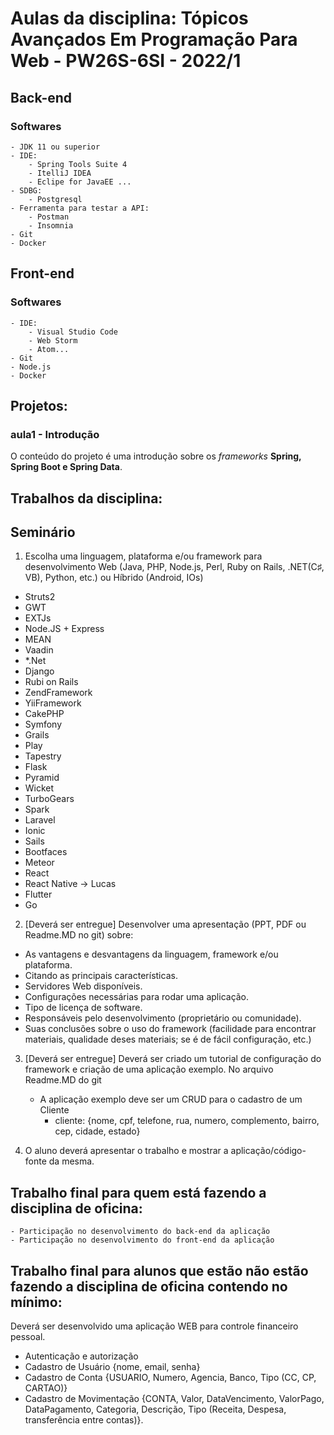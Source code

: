 # Aulas da disciplina: Tópicos Avançados Em Programação Para Web - PW26S-6SI - 2022/1

## Back-end 
### Softwares
	- JDK 11 ou superior
	- IDE:
		- Spring Tools Suite 4
		- ItelliJ IDEA
		- Eclipe for JavaEE ...
	- SDBG:
		- Postgresql
	- Ferramenta para testar a API:
		- Postman
		- Insomnia
	- Git
	- Docker
	
## Front-end 
### Softwares
	- IDE:
		- Visual Studio Code
		- Web Storm
		- Atom...
	- Git
	- Node.js
	- Docker

## Projetos:

### aula1 -  Introdução
O conteúdo do projeto é uma introdução sobre os *frameworks* **Spring, Spring Boot e Spring Data**.



## Trabalhos da disciplina:

## Seminário

 1. Escolha uma linguagem, plataforma e/ou framework para desenvolvimento Web (Java, PHP, Node.js, Perl, Ruby on Rails, .NET(C♯, VB), Python, etc.) ou Híbrido (Android, IOs)
- Struts2
- GWT 
- EXTJs 
- Node.JS + Express 
- MEAN 
- Vaadin  
- *.Net 
- Django 
- Rubi on Rails 
- ZendFramework 
- YiiFramework 
- CakePHP
- Symfony   
- Grails 
- Play 
- Tapestry 
- Flask 
- Pyramid
- Wicket
- TurboGears
- Spark
- Laravel 
- Ionic 
- Sails
- Bootfaces
- Meteor 
- React
- React Native -> Lucas
- Flutter
- Go 

2. [Deverá ser entregue] Desenvolver uma apresentação (PPT, PDF ou Readme.MD no git) sobre:
- As vantagens e desvantagens da linguagem, framework e/ou plataforma. 
- Citando as principais características. 
- Servidores Web disponíveis. 
- Configurações necessárias para rodar uma aplicação. 
- Tipo de licença de software. 
- Responsáveis pelo desenvolvimento (proprietário ou comunidade). 
- Suas conclusões sobre o uso do framework (facilidade para encontrar materiais, qualidade deses materiais; se é de fácil configuração, etc.)


3. [Deverá ser entregue] Deverá ser criado um tutorial de configuração do framework e criação de uma aplicação exemplo. No arquivo Readme.MD do git

	- A aplicação exemplo deve ser um CRUD para o cadastro de um Cliente
		- cliente: {nome, cpf, telefone, rua, numero, complemento, bairro, cep, cidade, estado}


4. O aluno deverá apresentar o trabalho e mostrar a aplicação/código-fonte da mesma.

## Trabalho final para quem está fazendo a disciplina de oficina:
	- Participação no desenvolvimento do back-end da aplicação
	- Participação no desenvolvimento do front-end da aplicação

## Trabalho final para alunos que estão não estão fazendo a disciplina de oficina contendo no mínimo: 

Deverá ser desenvolvido uma aplicação WEB para controle financeiro pessoal.

 - Autenticação e autorização
 - Cadastro de Usuário {nome, email, senha}
 - Cadastro de Conta {USUARIO, Numero, Agencia, Banco, Tipo (CC, CP, CARTAO)}
 - Cadastro de Movimentação {CONTA, Valor, DataVencimento, ValorPago, DataPagamento, Categoria, Descrição, Tipo (Receita, Despesa, transferência entre contas)}.